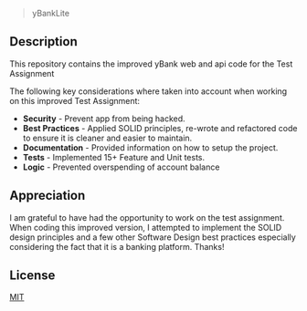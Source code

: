 > yBankLite 

## Description
This repository contains the improved yBank web and api code for the Test Assignment

The following key considerations where taken into account when working on this improved Test Assignment:

* **Security** - Prevent app from being hacked.
* **Best Practices** - Applied SOLID principles, re-wrote and refactored code to ensure it is cleaner and easier to maintain.
* **Documentation** - Provided information on how to setup the project.
* **Tests** -  Implemented 15+ Feature and Unit tests.
* **Logic** - Prevented overspending of account balance

## Appreciation
I am grateful to have had the opportunity to work on the test assignment. When coding this improved version, I attempted to implement the SOLID design principles and a few other Software Design best practices especially considering the fact that it is a banking platform. Thanks! 

## License
[MIT](https://choosealicense.com/licenses/mit/)
